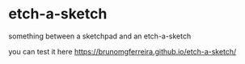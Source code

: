 # etch-a-sketch
something between a sketchpad and an etch-a-sketch

you can test it here https://brunomgferreira.github.io/etch-a-sketch/